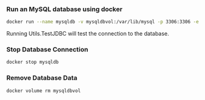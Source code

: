 ### Run an MySQL database using docker

```bash
docker run --name mysqldb -v mysqldbvol:/var/lib/mysql -p 3306:3306 -e MYSQL_ROOT_PASSWORD=pass123 -e MYSQL_ROOT_HOST='%' --rm -d mysql:8
```
Running Utils.TestJDBC will test the connection to the database.

### Stop Database Connection
```bash
docker stop mysqldb
```

### Remove Database Data
```bash
docker volume rm mysqldbvol
```
